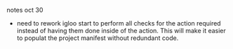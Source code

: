 notes oct 30
 - need to rework igloo start to perform all checks for the action required instead of having them done inside of the action. This will make it easier to populat the project manifest without redundant code.
